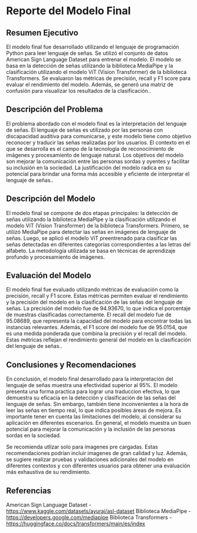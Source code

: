 # Reporte del Modelo Final

## Resumen Ejecutivo

El modelo final fue desarrollado utilizando el lenguaje de programación Python para leer lenguaje de señas. Se utilizó el conjunto de datos American Sign Language Dataset para entrenar el modelo. El modelo se basa en la detección de señas utilizando la biblioteca MediaPipe y la clasificación utilizando el modelo ViT (Vision Transformer) de la biblioteca Transformers. Se evaluaron las métricas de precisión, recall y F1 score para evaluar el rendimiento del modelo. Además, se generó una matriz de confusión para visualizar los resultados de la clasificación..

## Descripción del Problema

El problema abordado con el modelo final es la interpretación del lenguaje de señas. El lenguaje de señas es utilizado por las personas con discapacidad auditiva para comunicarse, y este modelo tiene como objetivo reconocer y traducir las señas realizadas por los usuarios. El contexto en el que se desarrolla es el campo de la tecnología de reconocimiento de imágenes y procesamiento de lenguaje natural. Los objetivos del modelo son mejorar la comunicación entre las personas sordas y oyentes y facilitar su inclusión en la sociedad. La justificación del modelo radica en su potencial para brindar una forma más accesible y eficiente de interpretar el lenguaje de señas..

## Descripción del Modelo

El modelo final se compone de dos etapas principales: la detección de señas utilizando la biblioteca MediaPipe y la clasificación utilizando el modelo ViT (Vision Transformer) de la biblioteca Transformers. Primero, se utilizó MediaPipe para detectar las señas en imágenes de lenguaje de señas. Luego, se aplicó el modelo ViT preentrenado para clasificar las señas detectadas en diferentes categorías correspondientes a las letras del alfabeto. La metodología utilizada se basa en técnicas de aprendizaje profundo y procesamiento de imágenes.

## Evaluación del Modelo

El modelo final fue evaluado utilizando métricas de evaluación como la precisión, recall y F1 score. Estas métricas permiten evaluar el rendimiento y la precisión del modelo en la clasificación de las señas del lenguaje de señas. La precisión del modelo fue de 94.93670, lo que indica el porcentaje de muestras clasificadas correctamente. El recall del modelo fue de 95.08689, que representa la capacidad del modelo para encontrar todas las instancias relevantes. Además, el F1 score del modelo fue de 95.0154, que es una medida ponderada que combina la precisión y el recall del modelo. Estas métricas reflejan el rendimiento general del modelo en la clasificación del lenguaje de señas..

## Conclusiones y Recomendaciones

En conclusión, el modelo final desarrollado para la interpretación del lenguaje de señas muestra una efectividad superior al 95%. El modelo presenta una forma practica para lograr una traduccion efectiva, lo que demuestra su eficacia en la detección y clasificación de las señas del lenguaje de señas. Sin embargo, también tiene inconvenientes a la hora de leer las señas en tiempo real, lo que indica posibles áreas de mejora. Es importante tener en cuenta las limitaciones del modelo, al considerar su aplicación en diferentes escenarios. En general, el modelo muestra un buen potencial para mejorar la comunicación y la inclusión de las personas sordas en la sociedad.

Se recomienda utlizar solo para imagenes pre cargadas. Estas recomendaciones podrían incluir imagenes de gran calidad y luz. Además, se sugiere realizar pruebas y validaciones adicionales del modelo en diferentes contextos y con diferentes usuarios para obtener una evaluación más exhaustiva de su rendimiento.

## Referencias

American Sign Language Dataset - https://www.kaggle.com/datasets/ayuraj/asl-dataset
Biblioteca MediaPipe - https://developers.google.com/mediapipe
Biblioteca Transformers - https://huggingface.co/docs/transformers/main/es/index

